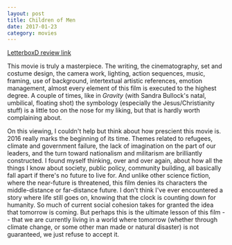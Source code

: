 ```yaml
---
layout: post
title: Children of Men 
date: 2017-01-23
category: movies
---
```

 
[LetterboxD review link](http://letterboxd.com/samarthbhaskar/film/children-of-men/)

This movie is truly a masterpiece. The writing, the cinematography, set and costume design, the camera work, lighting, action sequences, music, framing, use of background, intertextual artistic references, emotion management, almost every element of this film is executed to the highest degree. A couple of times, like in <em>Gravity</em> (with Sandra Bullock's natal, umbilical, floating shot) the symbology (especially the Jesus/Christianity stuff) is a little too on the nose for my liking, but that is hardly worth complaining about.

On this viewing, I couldn't help but think about how prescient this movie is. 2016 really marks the beginning of its time. Themes related to refugees, climate and government failure, the lack of imagination on the part of our leaders, and the turn toward nationalism and militarism are brilliantly constructed. I found myself thinking, over and over again, about how all the things I know about society, public policy, community building, all basically fall apart if there's no future to live for. And unlike other science fiction, where the near-future is threatened, this film denies its characters the middle-distance or far-distance future. I don't think I've ever encountered a story where life still goes on, knowing that the clock is counting down for humanity. So much of current social cohesion takes for granted the idea that tomorrow is coming. But perhaps this is the ultimate lesson of this film -- that we are currently living in a world where tomorrow (whether through climate change, or some other man made or natural disaster) is not guaranteed, we just refuse to accept it.